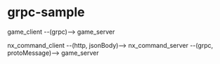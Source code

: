 # grpc-sample

game_client --(grpc)--> game_server

nx_command_client --(http, jsonBody)--> nx_command_server --(grpc, protoMessage)--> game_server
